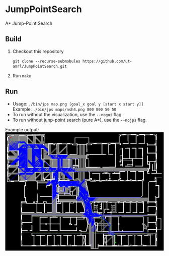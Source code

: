 # JumpPointSearch
A* Jump-Point Search

## Build

1. Checkout this repository
    ```
    git clone --recurse-submobules https://github.com/ut-amrl/JumpPointSearch.git
    ```
2. Run `make`

## Run
- Usage: `./bin/jps map.png [goal_x goal y [start x start y]]`  
  Example: `./bin/jps maps/nsh4.png 800 800 50 50`
- To run without the visualization, use the `--nogui` flag.
- To run without junp-point search (pure A*), use the `--nojps` flag.

Example output:
![JPS Example](jps_example.png)
